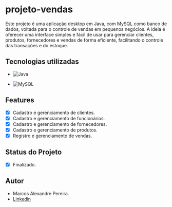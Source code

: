 # projeto-vendas</br>
Este projeto é uma aplicação desktop em Java, com MySQL como banco de dados, voltada para o controle de vendas em pequenos negócios. A ideia é oferecer uma interface simples e fácil de usar para gerenciar clientes, produtos, fornecedores e vendas de forma eficiente, facilitando o controle das transações e do estoque.</br>

##  Tecnologias utilizadas
* ![Java](https://img.shields.io/badge/java-%23ED8B00.svg?style=for-the-badge&logo=openjdk&logoColor=white)</br>

* ![MySQL](https://img.shields.io/badge/MySQL-00000F?style=for-the-badge&logo=mysql&logoColor=white)</br>

## Features

- [x] Cadastro e gerenciamento de clientes.
- [x] Cadastro e gerenciamento de funcionários.
- [x] Cadastro e gerenciamento de fornecedores.
- [x] Cadastro e gerenciamento de produtos.
- [x] Registro e gerenciamento de vendas.</br>

## Status do Projeto
- [x] Finalizado.

## Autor

* Marcos Alexandre Pereira.
* [Linkedin](https://www.linkedin.com/in/marcosalexandrepereira/)
